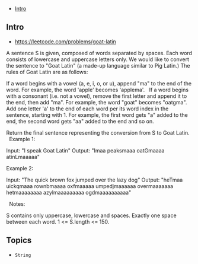 - [Intro](#intro)

## Intro

- https://leetcode.com/problems/goat-latin

A sentence S is given, composed of words separated by spaces. Each word consists of lowercase and uppercase letters only.
We would like to convert the sentence to "Goat Latin" (a made-up language similar to Pig Latin.)
The rules of Goat Latin are as follows:

If a word begins with a vowel (a, e, i, o, or u), append "ma" to the end of the word.
	For example, the word 'apple' becomes 'applema'.
	 
If a word begins with a consonant (i.e. not a vowel), remove the first letter and append it to the end, then add "ma".
	For example, the word "goat" becomes "oatgma".
	 
Add one letter 'a' to the end of each word per its word index in the sentence, starting with 1.
	For example, the first word gets "a" added to the end, the second word gets "aa" added to the end and so on.

Return the final sentence representing the conversion from S to Goat Latin. 
 
Example 1:

Input: "I speak Goat Latin"
Output: "Imaa peaksmaaa oatGmaaaa atinLmaaaaa"

Example 2:

Input: "The quick brown fox jumped over the lazy dog"
Output: "heTmaa uickqmaaa rownbmaaaa oxfmaaaaa umpedjmaaaaaa overmaaaaaaa hetmaaaaaaaa azylmaaaaaaaaa ogdmaaaaaaaaaa"

 
Notes:

S contains only uppercase, lowercase and spaces. Exactly one space between each word.
1 <= S.length <= 150.



## Topics

- `String`


